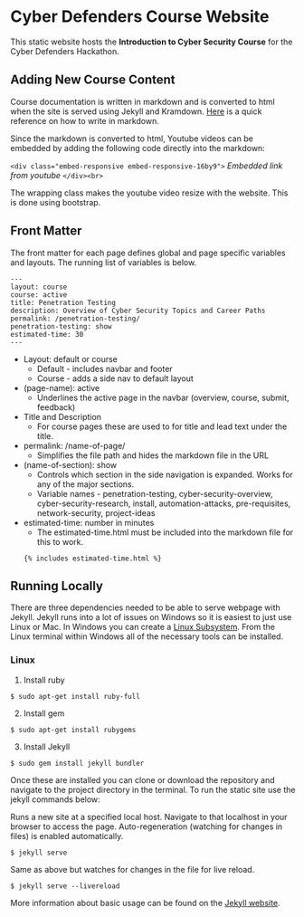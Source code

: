 # Cyber Defenders Course Website

This static website hosts the **Introduction to Cyber Security Course** for the Cyber Defenders Hackathon.

## Adding New Course Content

Course documentation is written in markdown and is converted to html when the site is served using Jekyll and Kramdown. [Here](https://github.com/adam-p/markdown-here/wiki/Markdown-Cheatsheet#html) is a quick reference on how to write in markdown.

Since the markdown is converted to html, Youtube videos can be embedded by adding the following code directly into the markdown:

`<div class="embed-responsive embed-responsive-16by9">`
  *Embedded link from youtube*
`</div><br>`

The wrapping class makes the youtube video resize with the website. This is done using bootstrap.

## Front Matter

The front matter for each page defines global and page specific variables and layouts. The running list of variables is below.
```
---
layout: course
course: active
title: Penetration Testing
description: Overview of Cyber Security Topics and Career Paths
permalink: /penetration-testing/
penetration-testing: show
estimated-time: 30
---
```
- Layout: default or course
  * Default - includes navbar and footer
  * Course - adds a side nav to default layout
- (page-name): active
  * Underlines the active page in the navbar (overview, course, submit, feedback)
- Title and Description
  * For course pages these are used to for title and lead text under the title.
- permalink: /name-of-page/
  * Simplifies the file path and hides the markdown file in the URL
- (name-of-section): show
  * Controls which section in the side navigation is expanded. Works for any of the major sections.
  * Variable names - penetration-testing, cyber-security-overview, cyber-security-research, install, automation-attacks, pre-requisites, network-security, project-ideas
- estimated-time: number in minutes
  * The estimated-time.html must be included into the markdown file for this to work.
  ```
  {% includes estimated-time.html %}
  ```
## Running Locally

There are three dependencies needed to be able to serve webpage with Jekyll. Jekyll runs into a lot of issues on Windows so it is easiest to just use Linux or Mac. In Windows you can create a [Linux Subsystem](https://docs.microsoft.com/en-us/windows/wsl/install-win10). From the Linux terminal within Windows all of the necessary tools can be installed.

### Linux

1. Install ruby
~~~~
$ sudo apt-get install ruby-full
~~~~

2. Install gem
~~~~
$ sudo apt-get install rubygems
~~~~

3. Install Jekyll
~~~~
$ sudo gem install jekyll bundler
~~~~

Once these are installed you can clone or download the repository and navigate to the project directory in the terminal. To run the static site use the jekyll commands below:

Runs a new site at a specified local host. Navigate to that localhost in your browser to access the page. Auto-regeneration (watching for changes in files) is enabled automatically.
~~~~
$ jekyll serve
~~~~

Same as above but watches for changes in the file for live reload.
~~~~
$ jekyll serve --livereload
~~~~

More information about basic usage can be found on the [Jekyll website](https://jekyllrb.com/docs/usage/).
